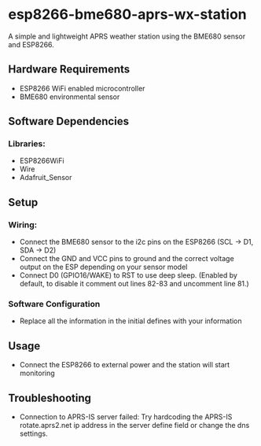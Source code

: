 # esp8266-bme680-aprs-wx-station
A simple and lightweight APRS weather station using the BME680 sensor and ESP8266.

## Hardware Requirements
- ESP8266 WiFi enabled microcontroller
- BME680 environmental sensor

## Software Dependencies
### Libraries:
- ESP8266WiFi
- Wire
- Adafruit_Sensor

## Setup
### Wiring:
- Connect the BME680 sensor to the i2c pins on the ESP8266 (SCL -> D1, SDA -> D2)
- Connect the GND and VCC pins to ground and the correct voltage output on the ESP depending on your sensor model
- Connect D0 (GPIO16/WAKE) to RST to use deep sleep. (Enabled by default, to disable it comment out lines 82-83 and uncomment line 81.)

### Software Configuration
- Replace all the information in the initial defines with your information

## Usage
- Connect the ESP8266 to external power and the station will start monitoring

## Troubleshooting
- Connection to APRS-IS server failed: Try hardcoding the APRS-IS rotate.aprs2.net ip address in the server define field or change the dns settings.


